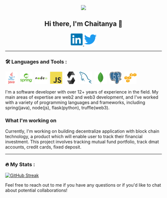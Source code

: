

<div id="header" align="center">
  <img src="https://media.giphy.com/media/xVRRDVP6lqtNQJrzN7/giphy.gif" width="200"/>  
</div>


<div id="header" align="center">
<H2>Hi there, I'm Chaitanya 👋</H2>
 
<div id="badges">
  <a href="https://www.linkedin.com/in/chaitanya-bijawe-a1603433/">
    <img src="https://github.com/devicons/devicon/blob/master/icons/linkedin/linkedin-original.svg" alt="LinkedIn Badge" width="40" height="40"/>
  </a>
  <a href="https://twitter.com/ChaitanyaBjwe">
    <img src="https://github.com/devicons/devicon/blob/master/icons/twitter/twitter-original.svg" alt="Twitter Badge" width="40" height="40"/>
  </a>
</div>
  </div>


---

### :hammer_and_wrench: Languages and Tools :

<div>
  <p>
  <img src="https://github.com/devicons/devicon/blob/master/icons/java/java-original-wordmark.svg" title="Java" alt="Java" width="40" height="40"/>&nbsp;
  <img src="https://github.com/devicons/devicon/blob/master/icons/spring/spring-original-wordmark.svg" title="Spring" alt="Spring" width="40" height="40"
  <img src="https://github.com/devicons/devicon/blob/master/icons/flutter/flutter-original.svg" title="Flutter" alt="Flutter" width="40" height="40"/>&nbsp;
  <img src="https://github.com/devicons/devicon/blob/master/icons/nodejs/nodejs-original-wordmark.svg" title="NodeJS" alt="NodeJS" width="40" height="40"/>&nbsp;
    <img src="https://github.com/devicons/devicon/blob/master/icons/javascript/javascript-original.svg" title="JavaScript" alt="JavaScript" width="40" height="40"/>&nbsp;
    <img src="https://github.com/devicons/devicon/blob/master/icons/solidity/solidity-original.svg" title="Solidity" alt="Solidity" width="40" height="40"/>&nbsp;
    <img src="https://github.com/devicons/devicon/blob/master/icons/mysql/mysql-original.svg" title="MySQL" alt="MySQL" width="40" height="40"/>&nbsp;
    <img src="https://github.com/devicons/devicon/blob/master/icons/mongodb/mongodb-original.svg" title="MongoDb" alt="MongoDb" width="40" height="40"/>&nbsp;
    <img src="https://github.com/devicons/devicon/blob/master/icons/postgresql/postgresql-original.svg" title="postgresql" alt="postgresql" width="40" height="40"/>&nbsp;
    <img src="https://github.com/devicons/devicon/blob/master/icons/amazonwebservices/amazonwebservices-original.svg" title="AWS" alt="AWS" width="40" height="40"/>&nbsp;
    
</p>
</div>
<p>
I'm a software developer with over 12+ years of experience in the field. My main areas of expertise are web2 and web3 development, and I've worked with a variety of programming languages and frameworks, including spring(java), node(js), flask(python), truffle(web3).
</p>

<h3>What I'm working on</h3>
<p>
Currently, I'm working on building decentralize application with block chain technology, a product which will enable user to track their financial investment. This project involves tracking mutual fund portfolio, track dmat accounts, credit cards, fixed deposit.
</p>

---

### :fire: My Stats :
[![GitHub Streak](http://github-readme-streak-stats.herokuapp.com?user=chaitanyaubijawe)](https://git.io/streak-stats)


Feel free to reach out to me if you have any questions or if you'd like to chat about potential collaborations!

